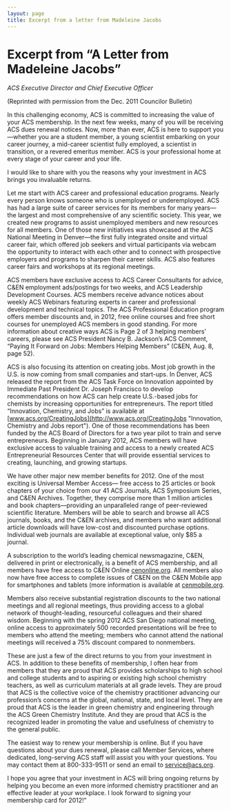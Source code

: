 ```yaml
---
layout: page
title: Excerpt from a letter from Madeleine Jacobs
---
```


Excerpt from “A Letter from Madeleine Jacobs”
===

*ACS Executive Director and Chief Executive Officer*

(Reprinted with permission from the Dec. 2011 Councilor Bulletin)

In this challenging economy, ACS is committed to increasing the value
of your ACS membership. In the next few weeks, many of you will be
receiving ACS dues renewal notices. Now, more than ever, ACS is here
to support you—whether you are a student member, a young scientist
embarking on your career journey, a mid-career scientist fully
employed, a scientist in transition, or a revered emeritus member. ACS
is your professional home at every stage of your career and your life.

I would like to share with you the reasons why your investment in ACS
brings you invaluable returns.

Let me start with ACS career and professional education programs.
Nearly every person knows someone who is unemployed or
underemployed. ACS has had a large suite of career services for its
members for many years—the largest and most comprehensive of any
scientific society. This year, we created new programs to assist
unemployed members and new resources for all members. One of those new
initiatives was showcased at the ACS National Meeting in Denver—the
first fully integrated onsite and virtual career fair, which offered
job seekers and virtual participants via webcam the opportunity to
interact with each other and to connect with prospective employers and
programs to sharpen their career skills.  ACS also features career
fairs and workshops at its regional meetings.

ACS members have exclusive access to ACS Career Consultants for
advice, C&EN employment ads/postings for two weeks, and ACS Leadership
Development Courses. ACS members receive advance notices about weekly
ACS Webinars featuring experts in career and professional development
and technical topics. The ACS Professional Education program offers
member discounts and, in 2012, free online courses and free short
courses for unemployed ACS members in good standing. For more
information about creative ways ACS is Page 2 of 3 helping members’
careers, please see ACS President Nancy B. Jackson’s ACS Comment,
“Paying It Forward on Jobs: Members Helping Members” (C&EN, Aug. 8,
page 52).

ACS is also focusing its attention on creating jobs. Most job growth
in the U.S. is now coming from small companies and start-ups. In
Denver, ACS released the report from the ACS Task Force on Innovation
appointed by Immediate Past President Dr. Joseph Francisco to develop
recommendations on how ACS can help create U.S.-based jobs for
chemists by increasing opportunities for entrepreneurs. The report
titled “Innovation, Chemistry, and Jobs” is available at
[www.acs.org/CreatingJobs](http://www.acs.org/CreatingJobs "Innovation, Chemistry and Jobs report").
One of those recommendations has been funded by the ACS Board of
Directors for a two year pilot to train and serve
entrepreneurs. Beginning in January 2012, ACS members will have
exclusive access to valuable training and access to a newly created
ACS Entrepreneurial Resources Center that will provide essential
services to creating, launching, and growing startups.

We have other major new member benefits for 2012. One of the most
exciting is Universal Member Access— free access to 25 articles or
book chapters of your choice from our 41 ACS Journals, ACS Symposium
Series, and C&EN Archives. Together, they comprise more than 1 million
articles and book chapters—providing an unparalleled range of
peer-reviewed scientific literature. Members will be able to search
and browse all ACS journals, books, and the C&EN archives, and members
who want additional article downloads will have low-cost and
discounted purchase options. Individual web journals are available at
exceptional value, only $85 a journal.

A subscription to the world’s leading chemical newsmagazine, C&EN,
delivered in print or electronically, is a benefit of ACS membership,
and all members have free access to C&EN Online
[cenonline.org](cenonline.org "C&EN website"). All members also now
have free access to complete issues of C&EN on the C&EN Mobile app for
smartphones and tablets (more information is available at
[cenmobile.org](cenmobile.org "C&EN Mobile Website").

Members also receive substantial registration discounts to the two
national meetings and all regional meetings, thus providing access to
a global network of thought-leading, resourceful colleagues and their
shared wisdom. Beginning with the spring 2012 ACS San Diego national
meeting, online access to approximately 500 recorded presentations
will be free to members who attend the meeting; members who cannot
attend the national meetings will received a 75% discount compared to
nonmembers.

These are just a few of the direct returns to you from
your investment in ACS. In addition to these benefits of membership, I
often hear from members that they are proud that ACS provides
scholarships to high school and college students and to aspiring or
existing high school chemistry teachers, as well as curriculum
materials at all grade levels. They are proud that ACS is the
collective voice of the chemistry practitioner advancing our
profession’s concerns at the global, national, state, and local
level. They are proud that ACS is the leader in green chemistry and
engineering through the ACS Green Chemistry Institute. And they are
proud that ACS is the recognized leader in promoting the value and
usefulness of chemistry to the general public.

The easiest way to renew your membership is online. But if you have
questions about your dues renewal, please call Member Services, where
dedicated, long-serving ACS staff will assist you with your
questions. You may contact them at 800-333-9511 or send an email to
[service@acs.org](mailto:service@acs.org "E-mail ACS Member Service").

I hope you agree that your investment in ACS will bring ongoing
returns by helping you become an even more informed chemistry
practitioner and an effective leader at your workplace. I look forward
to signing your membership card for 2012!”
